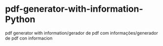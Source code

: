 # pdf-generator-with-information-Python
pdf generator with information/gerador de pdf com informações/generador de pdf con informacion
